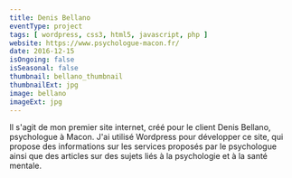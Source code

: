 ```yaml
---
title: Denis Bellano
eventType: project
tags: [ wordpress, css3, html5, javascript, php ]
website: https://www.psychologue-macon.fr/
date: 2016-12-15
isOngoing: false
isSeasonal: false
thumbnail: bellano_thumbnail
thumbnailExt: jpg
image: bellano
imageExt: jpg
---
```


Il s'agit de mon premier site internet, créé pour le client Denis Bellano, psychologue à Macon. J'ai utilisé Wordpress
pour développer ce site, qui propose des informations sur les services proposés par le psychologue ainsi que des
articles sur des sujets liés à la psychologie et à la santé mentale.
